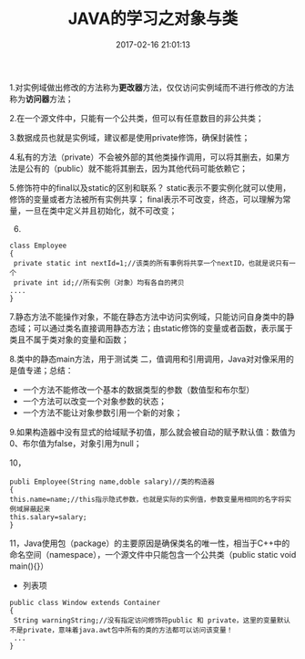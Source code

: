 ﻿---
title: JAVA的学习之对象与类
date: 2017-02-16 21:01:13
categories: Java SE
tags: JAVA
---

1.对实例域做出修改的方法称为**更改器**方法，仅仅访问实例域而不进行修改的方法称为**访问器**方法；

2.在一个源文件中，只能有一个公共类，但可以有任意数目的非公共类；

3.数据成员也就是实例域，建议都是使用private修饰，确保封装性；

<!-- more -->

4.私有的方法（private）不会被外部的其他类操作调用，可以将其删去，如果方法是公有的（public）就不能将其删去，因为其他代码可能依赖它；

5.修饰符中的final以及static的区别和联系？
static表示不要实例化就可以使用，修饰的变量或者方法被所有实例共享；
final表示不可改变，终态，可以理解为常量，一旦在类中定义并且初始化，就不可改变；

6.
```
class Employee
{
 private static int nextId=1;//该类的所有事例将共享一个nextID，也就是说只有一个
 private int id;//所有实例（对象）均有各自的拷贝
....
}
```

 7.静态方法不能操作对象，不能在静态方法中访问实例域，只能访问自身类中的静态域；可以通过类名直接调用静态方法；由static修饰的变量或者函数，表示属于类且不属于类对象的变量和函数；

 8.类中的静态main方法，用于测试类
 二，值调用和引用调用，Java对对像采用的是值专递；总结：

 - 一个方法不能修改一个基本的数据类型的参数（数值型和布尔型）
 - 一个方法可以改变一个对象参数的状态；
 - 一个方法不能让对象参数引用一个新的对象；

9.如果构造器中没有显式的给域赋予初值，那么就会被自动的赋予默认值：数值为0、布尔值为false，对象引用为null；

10，
```
publi Employee(String name,doble salary)//类的构造器
{
this.name=name;//this指示隐式参数，也就是实际的实例值，参数变量用相同的名字将实例域屏蔽起来
this.salary=salary;
}
```

11，Java使用包（package）的主要原因是确保类名的唯一性，相当于C++中的命名空间（namespace），一个源文件中只能包含一个公共类（public static void main(){}）

 - 列表项

```
public class Window extends Container
{
 String warningString;//没有指定访问修饰符public 和 private，这里的变量默认不是private，意味着java.awt包中所有的类的方法都可以访问该变量！
 ...
}
```
